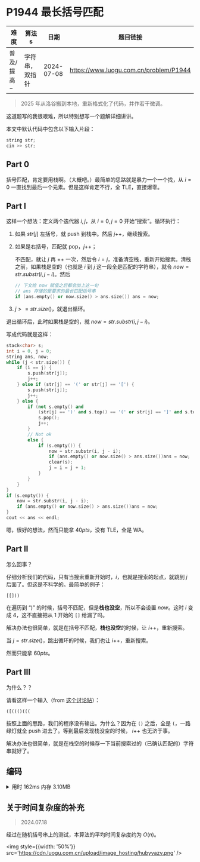 # P1944 最长括号匹配

| 难度     | 算法s     | 日期         | 题目链接                                   |
| ------ | ------- | ---------- | -------------------------------------- |
| 普及/提高− | 字符串，双指针 | 2024-07-08 | https://www.luogu.com.cn/problem/P1944 |

> 2025 年从洛谷搬到本地，重新格式化了代码，并作若干微调。

这道题写的我很艰难，所以特别想写一个题解详细讲讲。

本文中默认代码中包含以下输入片段：

```cpp
string str;
cin >> str;
```

## Part 0

括号匹配，肯定要用栈啊。（大概吧。）最简单的思路就是暴力一个一个找，从 $i=0$ 一直找到最后一个元素。但是这样肯定不行，全 TLE，直接爆零。

## Part I

这样一个想法：定义两个迭代器 $i,j$，从 $i=0,j=0$ 开始“搜索”。循环执行：

1. 如果 $str[j]$ 左括号，就 push 到栈中。然后 $j$++，继续搜索。

2. 如果是右括号，匹配就 pop，$j$++；
   
    不匹配，就让 $j$ 再 ++ 一次，然后令 $i=j$，准备清空栈，重新开始搜索。清栈之前，如果栈是空的（也就是 $i$ 到 $j$ 这一段全是匹配的字符串），就令 $now=str.substr(i,j-i)$。然后
   
   ```cpp
   // 下文给 now 赋值之后都会加上这一句
   // ans 存储的是要求的最长匹配括号串
   if (ans.empty() or now.size() > ans.size()) ans = now;
   ```

3. $j>=str.size()$，就退出循环。

退出循环后，此时如果栈是空的，就 $now=str.substr(i,j-i)$。

写成代码就是这样：

```cpp
stack<char> s;
int i = 0, j = 0;
string ans, now;
while (j < str.size()) {
    if (i == j) {
        s.push(str[j]);
        j++;
    } else if (str[j] == '(' or str[j] == '[') {
        s.push(str[j]);
        j++;
    } else {
        if (not s.empty() and
            (str[j] == ')' and s.top() == '(' or str[j] == ']' and s.top() == '[')) {
            s.pop();
            j++;
        }
        // Not ok
        else {
            if (s.empty()) {
                now = str.substr(i, j - i);
                if (ans.empty() or now.size() > ans.size())ans = now;
                clear(s);
                j = i = j + 1;
            }
        }
    }
}
if (s.empty()) {
    now = str.substr(i, j - i);
    if (ans.empty() or now.size() > ans.size())ans = now;
}
cout << ans << endl;
```

嗯，很好的想法，然而只能拿 $40pts$，没有 TLE，全是 WA。

## Part II

怎么回事？

仔细分析我们的代码，只有当搜索重新开始时，$i$，也就是搜索的起点，就跳到 $j$ 后面了。但这是不科学的。最简单的例子：

```
[[]))
```

在遍历到 “)” 的时候，括号不匹配，但是**栈也没空**，所以不会设置 $now$。这时 $i$ 变成 $4$，这不直接把从 $1$ 开始的 `[]` 给漏了吗。

解决办法也很简单，就是在括号不匹配，**栈也没空**的时候，让 $i$++，重新搜索。

当 $j=str.size()$，跳出循环的时候，我们也让 $i$++，重新搜索。

然而只能拿 $60pts$。

## Part III

为什么？？

请看这样一个输入（from [这个讨论贴](https://www.luogu.com.cn/discuss/698850)）：

```
([((()(((
```

按照上面的思路，我们的程序没有输出。为什么？因为在 `()` 之后，全是 `(`，一路绿灯就全 push 进去了。等到最后发现栈没空的时候， $i$++ 也无济于事。

解决办法也很简单，就是在栈空的时候存一下当前搜索过的（已确认匹配的）字符串就好了。

## 编码

<details>
<summary>用时 162ms 内存 3.10MB</summary>
```cpp showLineNumbers
/* 
* P1944 最长括号匹配
*/
#include <iostream>
#include <string>
#include <stack>
using namespace std;
// ( [ ( ] [ ( ) ] ] ( )
void clear(stack<char>& s) {
    while (not s.empty())s.pop();
}
int main() {
    string str;
    cin >> str;
    stack<char> s; // This problem you don't use stack, you can AC?
    int i = 0, j = 0; // Iterators, i for begin
    string ans, now;
loop:
    while (j < str.size()) {
        // Begin searching from i
        if (i == j) {
            s.push(str[j]);
            j++;
        }
        // Left bracket
        else if (str[j] == '(' or str[j] == '[') {
            s.push(str[j]);
            j++;
        }
        // Right bracket
        else {
            if (not s.empty() and
                (str[j] == ')' and s.top() == '(' or str[j] == ']' and s.top() == '[')) {
                s.pop();
                j++;
            }
            // Not ok
            else {
                if (s.empty()) {
                    now = str.substr(i, j - i);
                    if (ans.empty() or now.size() > ans.size())ans = now;
                    j = i = j + 1;
                } else {
                    clear(s);
                    i++;
                    j = i;
                    goto loop;
                }
            }
        }
        // If now stack is empty, save ok string first
        if (s.empty()) {
            now = str.substr(i, j - i);
            if (ans.empty() or now.size() > ans.size())ans = now;
        }
    }
    if (s.empty()) {
        now = str.substr(i, j - i);
        if (ans.empty() or now.size() > ans.size())ans = now;
    } else {
        clear(s);
        i++;
        j = i;
        goto loop;
    }
    cout << ans << endl;
    return 0;
}
```
</details>

## 关于时间复杂度的补充

> 2024.07.18

经过在随机括号串上的测试，本算法的平均时间复杂度约为 $O(n)$。

<img style={{width: '50%'}} src='https://cdn.luogu.com.cn/upload/image_hosting/hubyvazv.png' />
